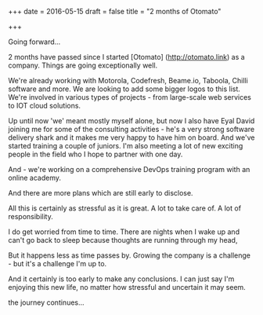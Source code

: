 +++
date = 2016-05-15
draft = false
title = "2 months of Otomato"

+++

Going forward...

2 months have passed since I started [Otomato] (http://otomato.link) as a company.
Things are going exceptionally well.

We're already working with Motorola, Codefresh, Beame.io, Taboola, Chilli software and more.
We are looking to add some bigger logos to this list.
We're involved in various types of projects - from large-scale web services to IOT cloud solutions.

Up until now 'we' meant mostly myself alone, but now I also have Eyal David joining me for some of the consulting activities - he's a very strong software delivery shark and it makes me very happy to have him on board. And we've started training a couple of juniors.
I'm also meeting a lot of new exciting people in the field who I hope to partner with one day.

And - we're working on a comprehensive DevOps training program with an online academy.

And there are more plans which are still early to disclose.

All this is certainly as stressful as it is great.
A lot to take care of. A lot of responsibility.

I do get worried from time to time.
There are nights when I wake up and can't go back to sleep because thoughts are running through my head,

But it happens less as time passes by.
Growing the company is a challenge - but it's a challenge I'm up to.

And it certainly is too early to make any conclusions. I can just say I'm enjoying this new life, no matter how stressful and uncertain it may seem.

the journey continues...
